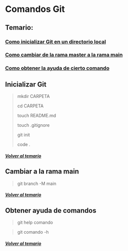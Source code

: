 # **Comandos Git**

## Temario:

### [Como inicializar Git en un directorio local](#inicializar-git)

### [Como cambiar de la rama master a la rama main](#cambiar-a-la-rama-main)

### [Como obtener la ayuda de cierto comando](#como-obtener-la-ayuda-de-cierto-comando)

## Inicializar Git

> mkdir CARPETA
>
> cd CARPETA
>
> touch README.md
>
> touch .gitignore
>
> git init
>
> code .

##### [Volver al temario](#temario)

## Cambiar a la rama main

> git branch -M main

##### [Volver al temario](#temario)

## Obtener ayuda de comandos

> git help comando

> git comando -h

##### [Volver al temario](#temario)
